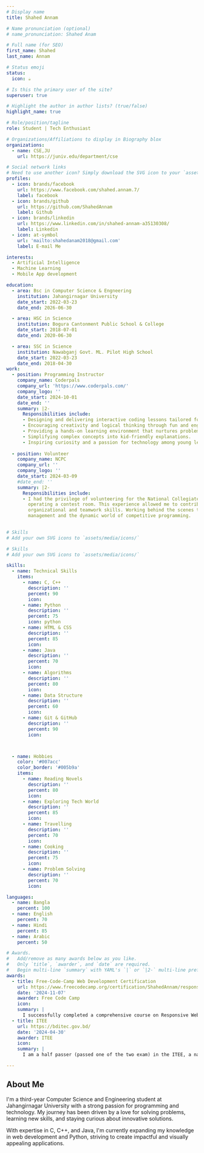 ```yaml
---
# Display name
title: Shahed Annam

# Name pronunciation (optional)
# name_pronunciation: Shahed Anam

# Full name (for SEO)
first_name: Shahed 
last_name: Annam

# Status emoji
status:
  icon: ☕️

# Is this the primary user of the site?
superuser: true

# Highlight the author in author lists? (true/false)
highlight_name: true

# Role/position/tagline
role: Student | Tech Enthusiast 

# Organizations/Affiliations to display in Biography blox
organizations:
  - name: CSE,JU
    url: https://juniv.edu/department/cse

# Social network links
# Need to use another icon? Simply download the SVG icon to your `assets/media/icons/` folder.
profiles:
  - icon: brands/facebook
    url: https://www.facebook.com/shahed.annam.7/
    label: facebook
  - icon: brands/github
    url: https://github.com/ShahedAnnam
    label: Github
  - icon: brands/linkedin
    url: https://www.linkedin.com/in/shahed-annam-a35130308/
    label: Linkedin
  - icon: at-symbol
    url: 'mailto:shahedanam2018@gmail.com'
    label: E-mail Me

interests:
  - Artificial Intelligence
  - Machine Learning
  - Mobile App development

education:
  - area: Bsc in Computer Science & Engneering
    institution: Jahangirnagar University
    date_start: 2022-03-23
    date_end: 2026-06-30

  - area: HSC in Science
    institution: Bogura Cantonment Public School & College
    date_start: 2018-07-01
    date_end: 2020-06-30

  - area: SSC in Science
    institution: Nawabganj Govt. ML. Pilot High School
    date_start: 2022-03-23
    date_end: 2018-04-30
work:
  - position: Programming Instructor
    company_name: Coderpals
    company_url: 'https://www.coderpals.com/'
    company_logo: ''
    date_start: 2024-10-01
    date_end: ''
    summary: |2-
      Responsibilities include:
      - Designing and delivering interactive coding lessons tailored for children.
      - Encouraging creativity and logical thinking through fun and engaging projects.
      - Providing a hands-on learning environment that nurtures problem-solving skills.
      - Simplifying complex concepts into kid-friendly explanations.
      - Inspiring curiosity and a passion for technology among young learners. 
  
  - position: Volunteer
    company_name: NCPC
    company_url: ''
    company_logo: ''
    date_start: 2024-03-09
    #date_end: ''
    summary: |2-
      Responsibilities include:
      - I had the privilege of volunteering for the National Collegiate Programming Contest (NCPC), where I played a key role in managing and
        operating a contest room. This experience allowed me to contribute to a prestigious programming competition while honing my
        organizational and teamwork skills. Working behind the scenes to ensure a smooth contest flow gave me invaluable insights into event
        management and the dynamic world of competitive programming.
  

# Skills
# Add your own SVG icons to `assets/media/icons/`

# Skills
# Add your own SVG icons to `assets/media/icons/`

skills:
  - name: Technical Skills
    items:
      - name: C, C++
        description: ''
        percent: 90
        icon: 
      - name: Python
        description: ''
        percent: 75
        icon: python
      - name: HTML & CSS
        description: ''
        percent: 85
        icon: 
      - name: Java
        description: ''
        percent: 70
        icon: 
      - name: Algorithms
        description: ''
        percent: 80
        icon: 
      - name: Data Structure
        description: ''
        percent: 60
        icon: 
      - name: Git & GitHub
        description: ''
        percent: 90
        icon: 



  - name: Hobbies
    color: '#007acc'
    color_border: '#005b9a'
    items:
      - name: Reading Novels
        description: ''
        percent: 80
        icon: 
      - name: Exploring Tech World
        description: ''
        percent: 85
        icon: 
      - name: Travelling
        description: ''
        percent: 70
        icon: 
      - name: Cooking
        description: ''
        percent: 75
        icon: 
      - name: Problem Solving
        description: ''
        percent: 70
        icon: 

languages:
  - name: Bangla
    percent: 100
  - name: English
    percent: 70
  - name: Hindi
    percent: 85
  - name: Arabic
    percent: 50

# Awards.
#   Add/remove as many awards below as you like.
#   Only `title`, `awarder`, and `date` are required.
#   Begin multi-line `summary` with YAML's `|` or `|2-` multi-line prefix and indent 2 spaces below.
awards:
  - title: Free-Code-Camp Web Development Certification
    url: https://www.freecodecamp.org/certification/ShahedAnnam/responsive-web-design
    date: '2024-11-07'
    awarder: Free Code Camp
    icon: 
    summary: |
      I successfully completed a comprehensive course on Responsive Web Design from FreeCodeCamp, where I developed practical skills in frontend development. Throughout the course, I gained hands-on experience with HTML,CSS, and demonstrated my ability to build projects or applications from scratch. The certification has strengthened my foundation in web development and helped me further develop problem-solving and coding skills.
  - title: ITEE
    url: https://bditec.gov.bd/
    date: '2024-04-30'
    awarder: ITEE
    icon: 
    summary: |
      I am a half passer (passed one of the two exam) in the ITEE, a national-level IT qualification examination governed by the IPA (Information-Technology Promotion Agency), Japan. The ITEE is one of the largest-scale qualification exams in Japan, with around 600,000 applicants annually. The exam is conducted twice a year, in April and October, with standardized questions across all ITPEC (Information Technology Professionals Examination Council) member countries. As a half passer, I successfully passed one section of the exam, demonstrating my proficiency in key areas of information technology.

---
```


## About Me

I'm a third-year Computer Science and Engineering student at Jahangirnagar University with a strong passion for programming and technology. My journey has been driven by a love for solving problems, learning new skills, and staying curious about innovative solutions.

With expertise in C, C++, and Java, I'm currently expanding my knowledge in web development and Python, striving to create impactful and visually appealing applications.
